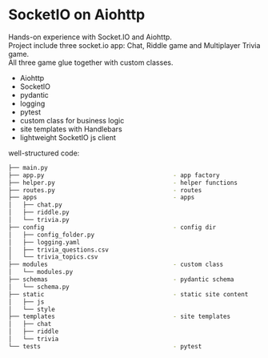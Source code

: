 # SocketIO on Aiohttp

Hands-on experience with Socket.IO and Aiohttp.\
Project include three socket.io app: Chat, Riddle game and Multiplayer Trivia game.\
All three game glue together with custom classes.

- Aiohttp
- SocketIO
- pydantic
- logging
- pytest
- custom class for business logic
- site templates with Handlebars
- lightweight SocketIO js client

well-structured code:

```bash
├── main.py 
├── app.py                                    - app factory
├── helper.py                                 - helper functions
├── routes.py                                 - routes
├── apps                                      - apps
│   ├── chat.py
│   ├── riddle.py
│   └── trivia.py
├── config                                    - config dir
│   ├── config_folder.py
│   ├── logging.yaml
│   ├── trivia_questions.csv
│   └── trivia_topics.csv
├── modules                                   - custom class 
│   └── modules.py
├── schemas                                   - pydantic schema
│   └── schema.py
├── static                                    - static site content
│   ├── js
│   └── style
├── templates                                 - site templates
│   ├── chat
│   ├── riddle
│   └── trivia
└── tests                                     - pytest
```
